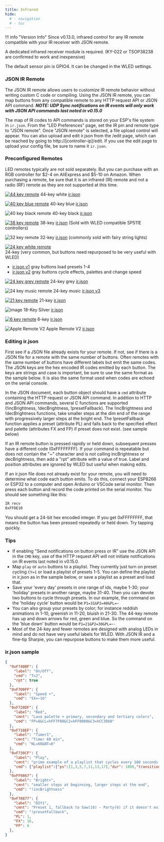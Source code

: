 ```yaml
---
title: Infrared
hide:
  # - navigation
  # - toc
---
```



!!! info "Version Info"
    Since v0.13.0, infrared control for any IR remote compatible with your IR receiver with JSON remote.

A dedicated infrared receiver module is required.
(KY-022 or TSOP38238 are confirmed to work and inexpensive)

The default sensor pin is GPIO4. It can be changed in the WLED settings.

### JSON IR Remote
The JSON IR remote allows users to customize IR remote behavior without writing custom C 
code or compiling. Using the JSON IR remote, you can map buttons from any compatible 
remote to any HTTP request API or JSON API command. **_NOTE: UDP Sync notifications on IR events will only work with JSON API commands last noted in v0.15.0_**

The map of IR codes to API commands is stored on your ESP's file system in `ir.json`. 
From the "LED Preferences" page, set the IR pin and remote type to "JSON remote". Once "JSON remote" is selected, 
a file upload control will appear. You can also upload and edit ir.json from the /edit page, which can be reached by going to
http://[controller-ip]/edit. If you use the edit page to upload your config file, be sure to name it `ir.json`.

### Preconfigured Remotes
LED remotes typically are not sold separately. But you can purchase with an RGB controller for $2-4 on AliExpress and $5-10 on Amazon. 
When purchasing a remote, be sure that it is an infrared (IR) remote and not a radio (RF) remote as they are not supported at this time.

[![44 key remote](44-key.png)](https://www.aliexpress.com/item/32714274390.html)
44-key white 
[ir.json](44-key_ir.json)

[![40 key blue remote](40-key-blue.png)](https://www.aliexpress.com/item/1005001873663294.html)
40-key blue
[ir.json](40-key-blue_ir.json)

![40 key black remote](40-key-black.png)
40-key black 
[ir.json](40-key-black_ir.json)

[![38 key remote](38-key.png)](https://www.aliexpress.com/item/1005002944086008.html)
38-key [ir.json](38-key_ir.json) (Sold with WLED compatible SP511E controllers)

![32 key remote](32-key.png) 
32-key [ir.json](32-key_ir.json) (commonly sold with fairy string lights)

[![24 key white remote](24-key.png)](https://www.aliexpress.com/item/4001348058175.html)  
24-key (very common, but buttons need repurposed to be very useful with WLED)  
*    [ir.json v1](24-key_ir.json) gray buttons load presets 1-4  
*    [ir.json v2](24-key-v2_ir.json) gray buttons cycle effects, palettes and change speed  

[![24 key grey remote](24-key-grey.png)](https://www.aliexpress.com/item/4000704528801.html)
24-key grey
[ir.json](24-key-grey_ir.json)

![24 key music remote](24-key-v3.png)
24-key music
[ir.json v3](24-key-v3_ir.json)

[![21 key remote](21-key.png)](https://www.aliexpress.com/item/1005001319234216.html)
21-key
[ir.json](21-key_ir.json)

![image](https://user-images.githubusercontent.com/59397047/180650647-982701e9-55a6-43d5-8573-47e249a03ae0.png)
18-Key Silver
[ir.json](18-key-ir.json)

[![6 key remote](6-key.png)](https://www.aliexpress.com/item/33014078844.html)
6-key
[ir.json](6-key_ir.json)

![Apple Remote V2](apple-v2.png)
Apple Remote V2
[ir.json](apple-v2_ir.json)

### Editing ir.json
First see if a JSON file already exists for your remote. If not, see if there is a JSON file for a remote with 
the same number of buttons. Often remotes with the same number of buttons have different labels but emit the 
same codes. The JSON keys are the hex encoded IR codes emitted by each button.  The keys are strings and case is important, 
be sure to use the same format as the sample below. It is also the same format used when codes are echoed on the serial console. 

In the JSON document, each button object should have a `cmd` attribute containing the HTTP request or JSON API command. 
In addition to HTTP and JSON API commands, several C functions are supported (!incBrightness, !decBrightness, !presetFallback).
The !incBrightness and !decBrightness functions, take smaller steps at the dim end of the range with progressively larger steps at the bright end.
The !presetFallback function applies a preset (attribute PL) and falls back to the specified effect and palette (attributes FX and FP) if preset does not exist. (see sample below)

If an IR remote button is pressed rapidly or held down, subsequent presses have a different code (0xFFFFFFFF). 
If your command is repeatable but does not contain the "~" character and is not calling incBrightness or decBrightness, then add a "rpt" attribute with a value of true. 
Label and position attributes are ignored by WLED but useful when making edits. 

If an ir.json file does not already exist for your remote, you will need to determine what code each button emits. To do this, connect your ESP8266 or ESP32 to a computer and 
open Arduino or VSCode serial monitor. Then press each button and record the code printed on the serial monitor. You should see something like this:

```bash
IR recv
0xFFDE10
```

You should get a 24-bit hex encoded integer. If you get 0xFFFFFFFF, that means the button has been pressed repeatedly or held down. Try tapping quickly.

### Tips
* If enabling "Send notifications on button press or IR" use the JSON API in the `CMD` key, use of the HTTP request API will not initiate notifications on IR events last noted in v0.15.0.
* Map `play` or `auto` buttons to a playlist. They currently just turn on preset cycling `CY=1` or load a playlist of presets 1-5. You can define the playlist in ir.json as in the sample below, or save a playlist as a preset and load that.
* Save your 'every day' presets in one range of ids, maybe 1-30; your 'holiday' presets in another range, maybe 31-40. Then you can devote two buttons to cycle through presets. In our example, the command on the 'holiday cycle' button would be `P1=31&P2=40&PL=~`
* You can also group your presets by color; for instance reddish animations in 1-10, greenish in 11-20, bluish in 21-30. The 44-key remote has up and down arrows for red, green and blue. So the command on the 'blue down' button would be `P1=21&P2=30&PL=~-` 
* Most of the 24-key and fewer remotes are designed with analog LEDs in mind and do not have very useful labels for WLED. With JSON IR and a fine-tip Sharpie, you can repurpose buttons to make them more useful.

### ir.json sample

```json
{
  "0xF740BF": {
    "label": "On/Off",
    "cmd": "T=2",
    "rpt": true
  },
  "0xF700FF": {
    "label": "Speed +",
    "cmd": "SX=~16"
  },
  "0xF720DF": {
    "label": "Red",
    "cmnt": "Lava palette + primary, secondary and tertiary colors",
    "cmd": "FP=8&CL=hFF7F00&C2=hFF0000&C3=hCC3D60"
  }, 
  "0xF710EF": {
    "label": "Timer1",
    "cmnt": "Timer 60 min",
    "cmd": "NL=60&NT=0"
  },
  "0xF730CF": {
    "label": "Play",
    "cmnt": "prime example of a playlist that cycles every 180 seconds and continues to repeat",
    "cmd": {"playlist":{"ps":[1,3,5,7,11,13,17],"dur": 1800,"transition":7,"repeat":0,"end":0}}
  }, 
  "0xFF9867": {
    "label": "Bright+",
    "cmnt": "smaller steps at beginning, larger steps at the end",
    "cmd": "!incBrightness"
  },
  "0xF78877": {
    "label": "DIY1",
    "cmnt": "Preset 1, fallback to Saw(16) - Party(6) if it doesn't exist",
    "cmd": "!presetFallback",
    "PL": 1,
    "FX": 16,
    "FP": 6
  },
}
```
